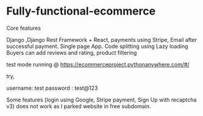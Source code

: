 # Fully-functional-ecommerce

Core features

Django ,Django Rest Framework + React, payments using Stripe, Email after successful payment. Single page App. Code splitting using Lazy loading 
Buyers can add reviews and rating, product filtering


test mode running @ https://ecommerceproject.pythonanywhere.com/#/

try,

username: test
password : test@123

Some features (login using Google, Stripe payment, Sign Up with recaptcha v3) does not work as I parked website in free subdomain.
